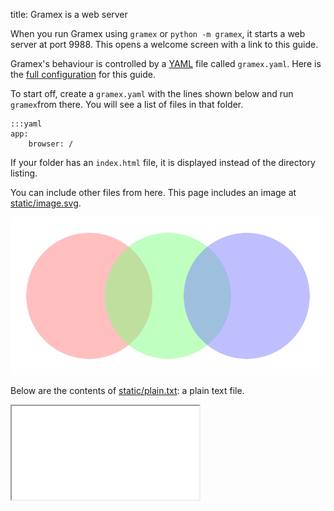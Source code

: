 title: Gramex is a web server

When you run Gramex using `gramex` or `python -m gramex`, it starts a web server
at port 9988. This opens a welcome screen with a link to this guide.

Gramex's behaviour is controlled by a [YAML](http://yaml.org/spec/1.2/spec.html)
file called `gramex.yaml`. Here is the [full configuration](/final-config) for
this guide.

To start off, create a `gramex.yaml` with the lines shown below and run
`gramex`from there. You will see a list of files in that folder.

    :::yaml
    app:
        browser: /

If your folder has an `index.html` file, it is displayed instead of the
directory listing.

You can include other files from here. This page includes an image at
[static/image.svg](static/image.svg).

![static image](static/image.svg)

Below are the contents of [static/plain.txt](static/plain.txt): a plain text file.

<iframe src="static/plain.txt"></iframe>
